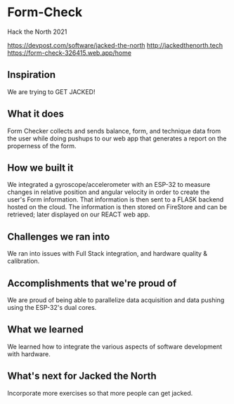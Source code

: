 # Form-Check
Hack the North 2021

https://devpost.com/software/jacked-the-north
http://jackedthenorth.tech
https://form-check-326415.web.app/home

## Inspiration
We are trying to GET JACKED!
## What it does
Form Checker collects and sends balance, form, and technique data from the user while doing pushups to our web app that generates a report on the properness of the form.
## How we built it
We integrated a gyroscope/accelerometer with an ESP-32 to measure changes in relative position and angular velocity in order to create the user's Form information. That information is then sent to a FLASK backend hosted on the cloud. The information is then stored on FireStore and can be retrieved; later displayed on our REACT web app.
## Challenges we ran into
We ran into issues with Full Stack integration, and hardware quality & calibration.
## Accomplishments that we're proud of
We are proud of being able to parallelize data acquisition and data pushing using the ESP-32's dual cores.
## What we learned
We learned how to integrate the various aspects of software development with hardware.
## What's next for Jacked the North
Incorporate more exercises so that more people can get jacked.

